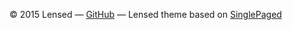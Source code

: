 &copy; 2015 Lensed
&mdash;
[GitHub](https://github.com/glenco/lensed)
&mdash;
Lensed theme based on [SinglePaged](https://github.com/t413/SinglePaged)
